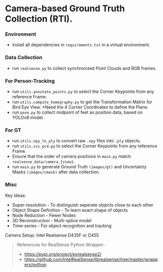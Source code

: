 # Camera-based Ground Truth Collection (RTI).

### Environment 
- Install all dependencies in `requirements.txt` in a virtual environment. 

### Data Collection
- run ` realsense.py ` to collect synchronized Point Clouds and RGB frames.

### For Person-Tracking
- run ` utils.annotate_points.py ` to select the Corner Keypoints from any reference Frame. 
- run ` utils.compute_homography.py ` to get the Transformation Matrix for Bird Eye View. *Need the 4 Corner Coordinates to define the Plane.   
- run ` pose.py ` to collect midpoint of feet as position data, based on YOLOv8 model. 

### For GT
- run `utils.npy_to_ply` to convert raw `.npy` files into `.ply` objects. 
- run `utils.vis_pcd.py` to select the Corner Keypoints from any reference Frame.
- Ensure that the order of camera positions in `main.py` match `realsense_data/camera_{view}`. 
- run ` main.py ` to generate Ground Truth `(images/gt)` and Uncertainty Masks `(images/cmask)` after data collection. 

### Misc

Key Ideas:
- Super-resolution - To distinguish seperate objects close to each other
- Object Shape Definition - To learn exact shape of objects
- Node Reduction - Fewer Nodes
- 3D Reconstruction - Multi-splice model
- Time-series - For object recognition and tracking

Camera Setup: Intel Realsense D435F or D455

> References for RealSense Python Wrapper: 
> - https://pypi.org/project/pyrealsense2/
> - https://github.com/IntelRealSense/librealsense/tree/master/wrappers/python
